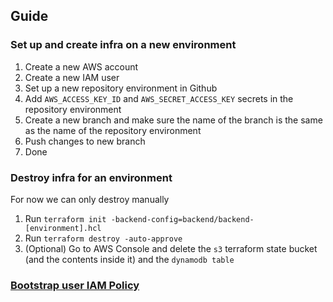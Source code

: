 ## Guide

### Set up and create infra on a new environment
1. Create a new AWS account
2. Create a new IAM user
3. Set up a new repository environment in Github
4. Add `AWS_ACCESS_KEY_ID` and `AWS_SECRET_ACCESS_KEY` secrets in the repository environment
5. Create a new branch and make sure the name of the branch is the same as the name of the repository environment
6. Push changes to new branch
7. Done

### Destroy infra for an environment
For now we can only destroy manually
1. Run `terraform init -backend-config=backend/backend-[environment].hcl`
2. Run `terraform destroy -auto-approve`
3. (Optional) Go to AWS Console and delete the `s3` terraform state bucket (and the contents inside it) and the `dynamodb table`

### [Bootstrap user IAM Policy](bootstrap/README.md)